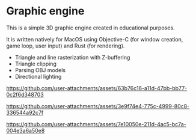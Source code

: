 # Graphic engine
This is a simple 3D graphic engine created in educational purposes.

It is written natively for MacOS using Objective-C (for window creation, game loop, user input) and Rust (for rendering).

- Triangle and line rasterization with Z-buffering
- Triangle clipping
- Parsing OBJ models
- Directional lighting

https://github.com/user-attachments/assets/63b76c16-a11d-47bb-bb77-0c2f6d348703



https://github.com/user-attachments/assets/3e9f74e4-775c-4999-80c8-336544a92c7f



https://github.com/user-attachments/assets/7e10050e-211d-4ac5-bc7a-004e3a6a50e8

